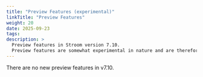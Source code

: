 ```yaml
---
title: "Preview Features (experimental)"
linkTitle: "Preview Features"
weight: 20
date: 2025-09-23
tags: 
description: >
  Preview features in Stroom version 7.10.
  Preview features are somewhat experimental in nature and are therefore subject to breaking changes in future releases.
---
```


There are no new preview features in v7.10.

